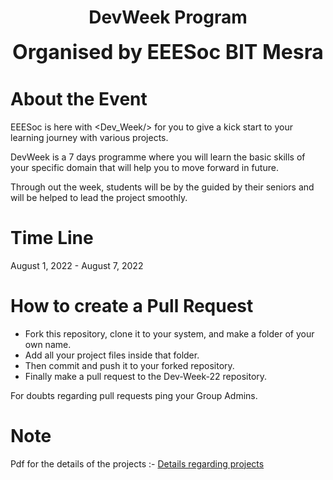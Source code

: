 <div align="center">
        <h1><b>DevWeek Program</b></h1>
</div>

<div align="center">
        <font size="6"><b>Organised by EEESoc BIT Mesra</b></font>
</div>

# About the Event

EEESoc is here with <Dev_Week/> for you to give a kick start to your learning journey with various projects.

DevWeek is a 7 days programme where you will learn the basic skills of your specific domain that will help you to move forward in future.

Through out the week, students will be by the guided by their seniors and will be helped to lead the project smoothly.

# Time Line

August 1, 2022 - August 7, 2022

# How to create a Pull Request

- Fork this repository, clone it to your system, and make a folder of your own name.
- Add all your project files inside that folder.
- Then commit and push it to your forked repository.
- Finally make a pull request to the Dev-Week-22 repository.

For doubts regarding pull requests ping your Group Admins.

# Note

Pdf for the details of the projects :- [Details regarding projects](https://drive.google.com/file/d/1icYuDPn40fuO6nrgyWBV9wpzHNXLRIF2/view?usp=sharing)
